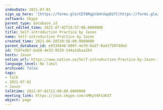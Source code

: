 ```yaml
---
indexDate: 2021-07-01
sign_up_here: '[https://forms.gle/CET8RqptGHtUapEG7](https://forms.gle/CET8RqptGHtUapEG7)'
software: Skype
parent_type: database_id
last_edited_time: 2021-07-02T18:57:00.0000000
title: Self-introduction Practice by Jason
name: Self-introduction Practice by Jason
created_time: 2021-06-28T20:56:00.0000000
parent_database_id: e9339446-880f-4ef0-8ad7-8ad1f507dded
id: f5dfedb7-beb8-4e33-9539-144a1dbaa264
hosts: Jason
notion_url: https://www.notion.so/Self-introduction-Practice-by-Jason-f5dfedb7beb84e339539144a1dbaa264
language_level: No limit
archived: false
tags:
- Talk
- 2021-07-01
- Jason
talktime: 2021-07-01T21:00:00.0000000
meeting_link: https://join.skype.com/xMKyV4Fx3KXT
object: page
---
```







